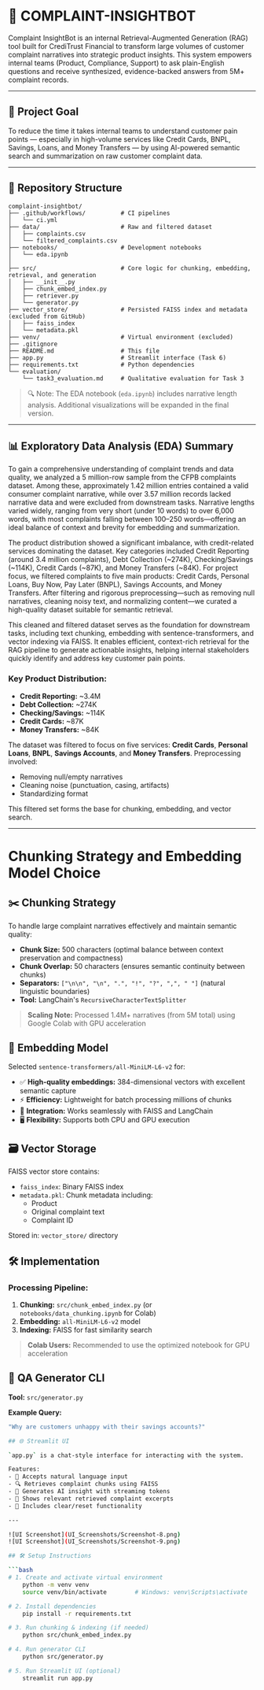 # 🧠 COMPLAINT-INSIGHTBOT

Complaint InsightBot is an internal Retrieval-Augmented Generation (RAG) tool built for CrediTrust Financial to transform large volumes of customer complaint narratives into strategic product insights. This system empowers internal teams (Product, Compliance, Support) to ask plain-English questions and receive synthesized, evidence-backed answers from 5M+ complaint records.

---

## 🚀 Project Goal

To reduce the time it takes internal teams to understand customer pain points — especially in high-volume services like Credit Cards, BNPL, Savings, Loans, and Money Transfers — by using AI-powered semantic search and summarization on raw customer complaint data.

---

## 📁 Repository Structure

```
complaint-insightbot/
├── .github/workflows/          # CI pipelines
│   └── ci.yml
├── data/                       # Raw and filtered dataset
│   ├── complaints.csv
│   └── filtered_complaints.csv
├── notebooks/                  # Development notebooks
│   └── eda.ipynb
│    
├── src/                        # Core logic for chunking, embedding, retrieval, and generation
│   ├── __init__.py
│   ├── chunk_embed_index.py
│   ├── retriever.py
│   └── generator.py
├── vector_store/               # Persisted FAISS index and metadata (excluded from GitHub)
│   ├── faiss_index
│   └── metadata.pkl
├── venv/                       # Virtual environment (excluded)
├── .gitignore
├── README.md                   # This file
├── app.py                      # Streamlit interface (Task 6)
├── requirements.txt            # Python dependencies
└── evaluation/
    └── task3_evaluation.md     # Qualitative evaluation for Task 3
```

> 🔍 Note: The EDA notebook (`eda.ipynb`) includes narrative length analysis. Additional visualizations will be expanded in the final version.

---

## 📊 Exploratory Data Analysis (EDA) Summary

To gain a comprehensive understanding of complaint trends and data quality, we analyzed a 5 million-row sample from the CFPB complaints dataset. Among these, approximately 1.42 million entries contained a valid consumer complaint narrative, while over 3.57 million records lacked narrative data and were excluded from downstream tasks. Narrative lengths varied widely, ranging from very short (under 10 words) to over 6,000 words, with most complaints falling between 100–250 words—offering an ideal balance of context and brevity for embedding and summarization.

The product distribution showed a significant imbalance, with credit-related services dominating the dataset. Key categories included Credit Reporting (around 3.4 million complaints), Debt Collection (~274K), Checking/Savings (~114K), Credit Cards (~87K), and Money Transfers (~84K). For project focus, we filtered complaints to five main products: Credit Cards, Personal Loans, Buy Now, Pay Later (BNPL), Savings Accounts, and Money Transfers. After filtering and rigorous preprocessing—such as removing null narratives, cleaning noisy text, and normalizing content—we curated a high-quality dataset suitable for semantic retrieval.

This cleaned and filtered dataset serves as the foundation for downstream tasks, including text chunking, embedding with sentence-transformers, and vector indexing via FAISS. It enables efficient, context-rich retrieval for the RAG pipeline to generate actionable insights, helping internal stakeholders quickly identify and address key customer pain points.

### Key Product Distribution:
- **Credit Reporting:** ~3.4M
- **Debt Collection:** ~274K
- **Checking/Savings:** ~114K
- **Credit Cards:** ~87K
- **Money Transfers:** ~84K

The dataset was filtered to focus on five services: **Credit Cards**, **Personal Loans**, **BNPL**, **Savings Accounts**, and **Money Transfers**. Preprocessing involved:
- Removing null/empty narratives
- Cleaning noise (punctuation, casing, artifacts)
- Standardizing format

This filtered set forms the base for chunking, embedding, and vector search.

---

# Chunking Strategy and Embedding Model Choice

## ✂️ Chunking Strategy

To handle large complaint narratives effectively and maintain semantic quality:

- **Chunk Size:** 500 characters (optimal balance between context preservation and compactness)
- **Chunk Overlap:** 50 characters (ensures semantic continuity between chunks)
- **Separators:** `["\n\n", "\n", ".", "!", "?", ",", " "]` (natural linguistic boundaries)
- **Tool:** LangChain's `RecursiveCharacterTextSplitter`

> **Scaling Note:** Processed 1.4M+ narratives (from 5M total) using Google Colab with GPU acceleration

## 🧠 Embedding Model

Selected `sentence-transformers/all-MiniLM-L6-v2` for:

- ✅ **High-quality embeddings:** 384-dimensional vectors with excellent semantic capture
- ⚡ **Efficiency:** Lightweight for batch processing millions of chunks
- 🔌 **Integration:** Works seamlessly with FAISS and LangChain
- 🖥️ **Flexibility:** Supports both CPU and GPU execution

## 🗃️ Vector Storage

FAISS vector store contains:

- `faiss_index`: Binary FAISS index
- `metadata.pkl`: Chunk metadata including:
  - Product
  - Original complaint text
  - Complaint ID

Stored in: `vector_store/` directory

## 🛠️ Implementation

### Processing Pipeline:
1. **Chunking:** `src/chunk_embed_index.py` (or `notebooks/data_chunking.ipynb` for Colab)
2. **Embedding:** `all-MiniLM-L6-v2` model
3. **Indexing:** FAISS for fast similarity search

> **Colab Users:** Recommended to use the optimized notebook for GPU acceleration

## 🧪 QA Generator CLI

**Tool:** `src/generator.py`

**Example Query:**
```bash
"Why are customers unhappy with their savings accounts?"

## 🌐 Streamlit UI 

`app.py` is a chat-style interface for interacting with the system.

Features:
- 💬 Accepts natural language input
- 🔍 Retrieves complaint chunks using FAISS
- 🧠 Generates AI insight with streaming tokens
- 📌 Shows relevant retrieved complaint excerpts
- 🧹 Includes clear/reset functionality

---

![UI Screenshot](UI_Screenshots/Screenshot-8.png)
![UI Screenshot](UI_Screenshots/Screenshot-9.png)

## 🛠️ Setup Instructions

```bash
# 1. Create and activate virtual environment
    python -m venv venv
    source venv/bin/activate        # Windows: venv\Scripts\activate

# 2. Install dependencies
    pip install -r requirements.txt

# 3. Run chunking & indexing (if needed)
    python src/chunk_embed_index.py

# 4. Run generator CLI
    python src/generator.py

# 5. Run Streamlit UI (optional)
    streamlit run app.py
